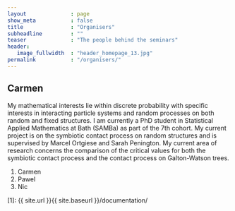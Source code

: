```yaml
---
layout              : page
show_meta           : false
title               : "Organisers"
subheadline         : ""
teaser              : "The people behind the seminars"
header:
   image_fullwidth  : "header_homepage_13.jpg"
permalink           : "/organisers/"
---
```


## Carmen  
My mathematical interests lie within discrete probability with specific interests in interacting particle systems and random processes on both random and fixed structures. I am currently a PhD student in Statistical Applied Mathematics at Bath (SAMBa) as part of the 7th cohort. My current project is on the symbiotic contact process on random structures and is supervised by Marcel Ortgiese and Sarah Penington. My current area of research concerns the comparison of the critical values for both the symbiotic contact process and the contact process on Galton-Watson trees.



1. Carmen
1. Pawel
1. Nic

 [1]: {{ site.url }}{{ site.baseurl }}/documentation/
